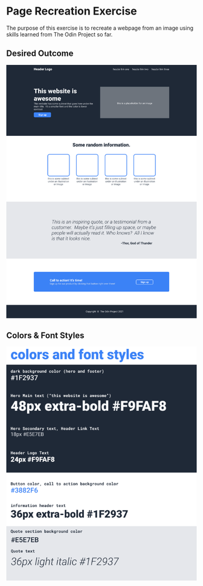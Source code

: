 # Page Recreation Exercise

The purpose of this exercise is to recreate a webpage from an image using skills learned from The Odin Project so far.

## Desired Outcome

![reference image](./images/01.png)

## Colors & Font Styles

![colors and fonts](./images/02.png)
